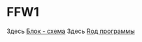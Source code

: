 # FFW1



Здесь [Блок - схема](https://github.com/kl-13-07/first_work_final/blob/main/diagram.drawio.png)
Здесь [Rод программы](https://github.com/kl-13-07/first_work_final/blob/main/Programm/Program.cs)